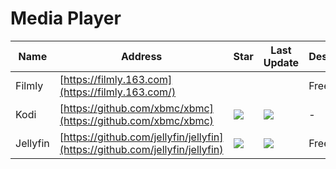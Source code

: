 
# Media Player
Name| Address | Star| Last Update|Desc
-|-|-|-|-|
Filmly|[https://filmly.163.com](https://filmly.163.com/)|||Free
Kodi|[https://github.com/xbmc/xbmc](https://github.com/xbmc/xbmc)|<img src="https://img.shields.io/github/stars/xbmc/xbmc?style=for-the-badge" />|<img src="https://img.shields.io/github/last-commit/xbmc/xbmc?style=for-the-badge" /> |-
Jellyfin|[https://github.com/jellyfin/jellyfin](https://github.com/jellyfin/jellyfin)|<img src="https://img.shields.io/github/stars/jellyfin/jellyfin?style=for-the-badge" />|<img src="https://img.shields.io/github/last-commit/jellyfin/jellyfin?style=for-the-badge" /> | Free
